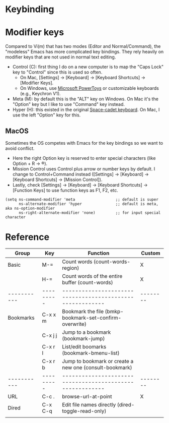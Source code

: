 Keybinding
====

# Modifier keys

Compared to Vi(m) that has two modes (Editor and Normal/Command), the "modeless" Emacs has more complicated key
bindings. They rely heavily on modifier keys that are not used in normal text editing. 

- Control (C): first thing I do on a new computer is to map the "Caps Lock" key to "Control" since this is used so
  often. 
  - On Mac, [Settings] -> [Keyboard] -> [Keyboard Shortcuts] -> [Modifier Keys].
  - On Windows, use [Microsoft PowerToys](https://learn.microsoft.com/en-us/windows/powertoys/) or customizable keyboards (e.g., Keychron V1).
- Meta (M): by default this is the "ALT" key on Windows. On Mac it's the "Option" key but I like to use "Command"
  key instead.
- Hyper (H): this existed in the original [Space-cadet keyboard](https://en.wikipedia.org/wiki/Space-cadet_keyboard). On Mac, I use the left "Option" key for this.

## MacOS

Sometimes the OS competes with Emacs for the key bindings so we want to avoid conflict. 

- Here the right Option key is reserved to enter special characters (like Option + R -> ®). 
- Mission Control uses Control plus arrow or number keys by default. I change to Control+Command instead ([Settings]
  -> [Keyboard] -> [Keyboard Shortcuts] -> [Mission Control]).
- Lastly, check [Settings] -> [Keyboard] -> [Keyboard Shortcuts] -> [Function Keys] to use function keys as F1, F2,
  etc.

```emacs-lisp
(setq ns-command-modifier 'meta                  ;; default is super
      ns-alternate-modifier 'hyper               ;; default is meta, aka ns-option-modifier
      ns-right-alternate-modifier 'none)         ;; for input special character
```

# Reference

| Group     | Key     | Function                                                | Custom |
|-----------|---------|---------------------------------------------------------|--------|
| Basic     | M-=     | Count words (count-words-region)                        | X      |
|           | H-=     | Count words of the entire buffer (count-words)          | X      |
|-----------|---------|---------------------------------------------------------|--------|
| Bookmarks | C-x x m | Bookmark the file (bmkp-bookmark-set-confirm-overwrite) |        |
|           | C-x j j | Jump to a bookmark (bookmark-jump)                      |        |
|           | C-x r l | List/edit boomarks (bookmark-bmenu-list)                |        |
|           | C-x r b | Jump to bookmark or create a new one (consult-bookmark) |        |
|-----------|---------|---------------------------------------------------------|--------|
| URL       | C-c .   | browse-url-at-point                                     | X      |
| Dired     | C-x C-q | Edit file names directly (dired-toggle-read-only)       |        |
|           |         |                                                         |        |
